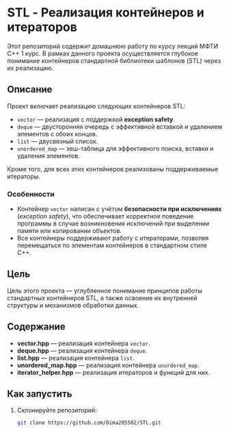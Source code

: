 # STL - Реализация контейнеров и итераторов

Этот репозиторий содержит домашнюю работу по курсу лекций МФТИ С++ 1 курс. В рамках данного проекта осуществляется глубокое понимание контейнеров стандартной библиотеки шаблонов (STL) через их реализацию.

## Описание

Проект включает реализацию следующих контейнеров STL:

- `vector` — реализация с поддержкой **exception safety**.
- `deque` — двусторонняя очередь с эффективной вставкой и удалением элементов с обоих концов.
- `list` — двусвязный список.
- `unordered_map` — хеш-таблица для эффективного поиска, вставки и удаления элементов.

Кроме того, для всех этих контейнеров реализованы поддерживаемые итераторы.

### Особенности

- Контейнер `vector` написан с учётом **безопасности при исключениях** (*exception safety*), что обеспечивает корректное поведение программы в случае возникновения исключений при выделении памяти или копировании объектов.
- Все контейнеры поддерживают работу с итераторами, позволяя перемещаться по элементам контейнеров в стандартном стиле C++.
  
## Цель

Цель этого проекта — углубленное понимание принципов работы стандартных контейнеров STL, а также освоение их внутренней структуры и механизмов обработки данных.

## Содержание

- **vector.hpp** — реализация контейнера `vector`.
- **deque.hpp** — реализация контейнера `deque`.
- **list.hpp** — реализация контейнера `list`.
- **unordered_map.hpp** — реализация контейнера `unordered_map`.
- **iterator_helper.hpp** — реализация итераторов и функций для них.

## Как запустить

1. Склонируйте репозиторий:
   ```bash
   git clone https://github.com/Dima205502/STL.git
